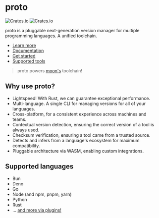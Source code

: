 # proto

![Crates.io](https://img.shields.io/crates/v/proto_cli) ![Crates.io](https://img.shields.io/crates/d/proto_cli)

proto is a pluggable next-generation version manager for multiple programming languages. A unified toolchain.

- [Learn more](https://moonrepo.dev/proto)
- [Documentation](https://moonrepo.dev/docs/proto)
- [Get started](https://moonrepo.dev/docs/proto/install)
- [Supported tools](https://moonrepo.dev/docs/proto/tools)

> proto powers [moon's](https://github.com/moonrepo/moon) toolchain!

## Why use proto?

- Lightspeed! With Rust, we can guarantee exceptional performance.
- Multi-language. A single CLI for managing versions for all of your languages.
- Cross-platform, for a consistent experience across machines and teams.
- Contextual version detection, ensuring the correct version of a tool is always used.
- Checksum verification, ensuring a tool came from a trusted source.
- Detects and infers from a language's ecosystem for maximum compatibility.
- Pluggable architecture via WASM, enabling custom integrations.

## Supported languages

- Bun
- Deno
- Go
- Node (and npm, pnpm, yarn)
- Python
- Rust
- ... [and more via plugins!](https://moonrepo.dev/docs/proto/tools)
